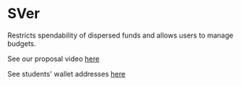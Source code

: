 # SVer
Restricts spendability of dispersed funds and allows users to manage budgets.

See our proposal video [here](https://www.youtube.com/watch?v=LdNrKMTvprU)

See students' wallet addresses [here](https://williams-oa.github.io/SVer.github.io/)
